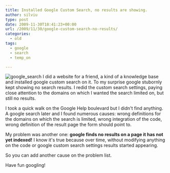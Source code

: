 ```yaml
---
title: Installed Google Custom Search, no results are showing.
author: silviu
type: post
date: 2009-11-30T18:41:23+00:00
url: /2009/11/30/google-custom-search-no-results/
categories:
  - old
tags:
  - google
  - search
  - temp_on

---
```

![google_search](/blog/images/2009/google_search.jpg) I did a website for a friend, a kind of a knowledge base and installed google custom search on it. To my surprise google stubornly kept showing no search results. I redid the custom search settings, paying close attention to the domains on which I wanted the search limited on, but still no results.

I took a quick walk on the Google Help boulevard but I didn't find anything. A google search later and I found numerous causes: wrong definitions for the domains on which the search is limited, wrong integration of the code, wrong definition of the result page the form should point to.

My problem was another one: **google finds no results on a page it has not yet indexed!** I know it's true because over time, without modifying anything on the code or google custom search settings results started appearing.

So you can add another cause on the problem list.

Have fun googling!